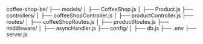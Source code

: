 coffee-shop-be/
├── models/
│   ├── CoffeeShop.js
│   ├── Product.js
├── controllers/
│   ├── coffeeShopController.js
│   ├── productController.js
├── routes/
│   ├── coffeeShopRoutes.js
│   ├── productRoutes.js
├── middleware/
│   ├── asyncHandler.js
├── config/
│   ├── db.js
├── .env
├── server.js
